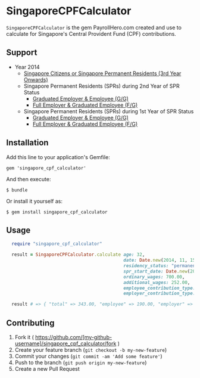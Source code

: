 # SingaporeCPFCalculator

`SingaporeCPFCalculator` is the gem PayrollHero.com created and use to calculate for Singapore's
Central Provident Fund (CPF) contributions.

## Support

  * Year 2014
    * [Singapore Citizens or Singapore Permanent Residents (3rd Year Onwards)](http://mycpf.cpf.gov.sg/NR/rdonlyres/B169395E-335C-479C-AB6E-74BA5FBEC6F0/0/CPFconratetable_from1Jan2014_forPTEandNPEN_SC.pdf)
    * Singapore Permanent Residents (SPRs) during 2nd Year of SPR Status
      * [Graduated Employer & Employee (G/G)](http://mycpf.cpf.gov.sg/NR/rdonlyres/E49C4AFE-8048-4A49-8672-B59D1D34A90B/0/CPFconratetable_from1Jan2014_forPTEandNPEN_2GG.pdf)
      * [Full Employer & Graduated Employee (F/G)](http://mycpf.cpf.gov.sg/NR/rdonlyres/598CEDE2-61D0-44CE-9E96-AAD2FFCE4449/0/CPFconratetable_from1Jan2014_forPTEandNPEN_2FG.pdf)
    * Singapore Permanent Residents (SPRs) during 1st Year of SPR Status
      * [Graduated Employer & Employee (G/G)](http://mycpf.cpf.gov.sg/NR/rdonlyres/90D2E0D8-9922-4CAD-87A6-94D6893954E8/0/CPFconratetable_from1Jan2014_forPTEandNPEN_1GG.pdf)
      * [Full Employer & Graduated Employee (F/G)](http://mycpf.cpf.gov.sg/NR/rdonlyres/32EB83C4-9472-4D25-93D6-D760F486DBE3/0/CPFconratetable_from1Jan2014_forPTEandNPEN_1FG.pdf)

## Installation

Add this line to your application's Gemfile:

    gem 'singapore_cpf_calculator'

And then execute:

    $ bundle

Or install it yourself as:

    $ gem install singapore_cpf_calculator

## Usage

```ruby
  require "singapore_cpf_calculator"

  result = SingaporeCPFCalculator.calculate age: 32,
                                            date: Date.new(2014, 11, 15),
                                            residency_status: "permanent_resident",
                                            spr_start_date: Date.new(2014, 11, 15),
                                            ordinary_wages: 700.00,
                                            additional_wages: 252.00,
                                            employee_contribution_type: "full",
                                            employer_contribution_type: "full"

  result # => { "total" => 343.00, "employee" => 190.00, "employer" => 153.00 }
```

## Contributing

1. Fork it ( https://github.com/[my-github-username]/singapore_cpf_calculator/fork )
2. Create your feature branch (`git checkout -b my-new-feature`)
3. Commit your changes (`git commit -am 'Add some feature'`)
4. Push to the branch (`git push origin my-new-feature`)
5. Create a new Pull Request
